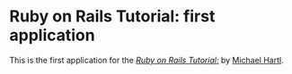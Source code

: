 # Ruby on Rails Tutorial: first application

This is the first application for the
[*Ruby on Rails Tutorial:*](http://railstutorial.org)
by [Michael Hartl](http://michaelhartl.com/).

